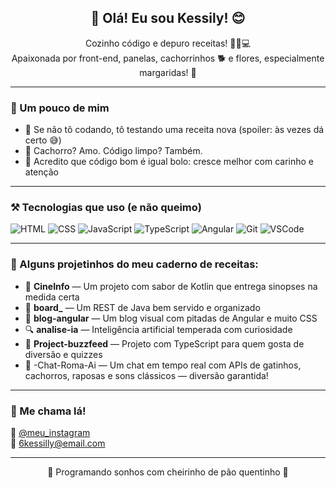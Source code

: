 <h2 align="center">🍝 Olá! Eu sou Kessily! 😊</h2>

<p align="center">
  Cozinho código e depuro receitas! 👩‍🍳💻 <br>
  Apaixonada por front-end, panelas, cachorrinhos 🐕 e flores, especialmente margaridas! 🌼
</p>

---

### 🌼 Um pouco de mim

- 🍳 Se não tô codando, tô testando uma receita nova (spoiler: às vezes dá certo 😅)
- 🐶 Cachorro? Amo. Código limpo? Também.
- 🧁 Acredito que código bom é igual bolo: cresce melhor com carinho e atenção

---

### ⚒️ Tecnologias que uso (e não queimo)

![HTML](https://img.shields.io/badge/-HTML5-E34F26?style=for-the-badge&logo=html5&logoColor=fff)
![CSS](https://img.shields.io/badge/-CSS3-1572B6?style=for-the-badge&logo=css3)
![JavaScript](https://img.shields.io/badge/-JavaScript-F7DF1E?style=for-the-badge&logo=javascript&logoColor=000)
![TypeScript](https://img.shields.io/badge/-TypeScript-3178C6?style=for-the-badge&logo=typescript)
![Angular](https://img.shields.io/badge/-Angular-DD0031?style=for-the-badge&logo=angular)
![Git](https://img.shields.io/badge/-Git-F05032?style=for-the-badge&logo=git)
![VSCode](https://img.shields.io/badge/-VS_Code-007ACC?style=for-the-badge&logo=visual-studio-code)

---

### 🚀 Alguns projetinhos do meu caderno de receitas:

- 🍿 **CineInfo** — Um projeto com sabor de Kotlin que entrega sinopses na medida certa
- 🍛 **board_** — Um REST de Java bem servido e organizado
- 📘 **blog-angular** — Um blog visual com pitadas de Angular e muito CSS
- 🔍 **analise-ia** — Inteligência artificial temperada com curiosidade
- 🤖 **Project-buzzfeed** — Projeto com TypeScript para quem gosta de diversão e quizzes
- 💬 -Chat-Roma-Ai — Um chat em tempo real com APIs de gatinhos, cachorros, raposas e sons clássicos — diversão garantida!
---

### 📲 Me chama lá!

📸 [@meu_instagram](https://www.instagram.com/kessily_/)  
📧 6kessilly@email.com

---

<p align="center">
  🌼 Programando sonhos com cheirinho de pão quentinho 🌼
</p>
